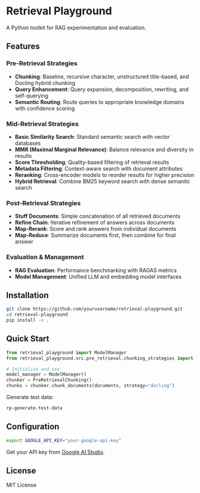 # Retrieval Playground

A Python toolkit for RAG experimentation and evaluation.

## Features

### Pre-Retrieval Strategies
- **Chunking**: Baseline, recursive character, unstructured title-based, and Docling hybrid chunking
- **Query Enhancement**: Query expansion, decomposition, rewriting, and self-querying
- **Semantic Routing**: Route queries to appropriate knowledge domains with confidence scoring

### Mid-Retrieval Strategies  
- **Basic Similarity Search**: Standard semantic search with vector databases
- **MMR (Maximal Marginal Relevance)**: Balance relevance and diversity in results
- **Score Thresholding**: Quality-based filtering of retrieval results
- **Metadata Filtering**: Context-aware search with document attributes
- **Reranking**: Cross-encoder models to reorder results for higher precision
- **Hybrid Retrieval**: Combine BM25 keyword search with dense semantic search

### Post-Retrieval Strategies
- **Stuff Documents**: Simple concatenation of all retrieved documents
- **Refine Chain**: Iterative refinement of answers across documents
- **Map-Rerank**: Score and rank answers from individual documents
- **Map-Reduce**: Summarize documents first, then combine for final answer

### Evaluation & Management
- **RAG Evaluation**: Performance benchmarking with RAGAS metrics
- **Model Management**: Unified LLM and embedding model interfaces

## Installation

```bash
git clone https://github.com/yourusername/retrieval-playground.git
cd retrieval-playground
pip install -e .
```

## Quick Start

```python
from retrieval_playground import ModelManager
from retrieval_playground.src.pre_retrieval.chunking_strategies import PreRetrievalChunking

# Initialize and use
model_manager = ModelManager()
chunker = PreRetrievalChunking()
chunks = chunker.chunk_documents(documents, strategy="docling")
```

Generate test data:
```bash
rp-generate-test-data
```

## Configuration

```bash
export GOOGLE_API_KEY="your-google-api-key"
```

Get your API key from [Google AI Studio](https://makersuite.google.com/app/apikey).

## License

MIT License
